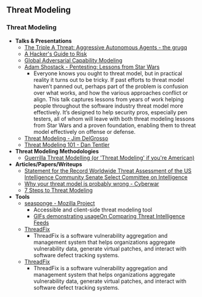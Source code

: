 ## Threat Modeling




### Threat Modeling
* **Talks & Presentations**
	* [The Triple A Threat: Aggressive Autonomous Agents - the grugq](http://grugq.github.io/presentations/comae-blackhat-year-of-the-worm.pdf)
	* [A Hacker's Guide to Risk](https://media.defcon.org/DEF%20CON%2023/DEF%20CON%2023%20presentations/DEFCON-23-Bruce-Potter-Hackers-Guide-to-Risk.pdf)
	* [Global Adversarial Capability Modeling](https://www.youtube.com/watch?v=56T3JN09SrY#t=41)
	* [Adam Shostack - Pentesting: Lessons from Star Wars](https://www.youtube.com/watch?v=BfWWryF8M7E&list=PLuUtcRxSUZUpv2An-RNhjuZSJ5fjY7ghe&index=13)
		* Everyone knows you ought to threat model, but in practical reality it turns out to be tricky. If past efforts to threat model haven’t panned out, perhaps part of the problem is confusion over what works, and how the various approaches conflict or align. This talk captures lessons from years of work helping people throughout the software industry threat model more effectively. It’s designed to help security pros, especially pen testers, all of whom will leave with both threat modeling lessons from Star Wars and a proven foundation, enabling them to threat model effectively on offense or defense.
	* [Threat Modeling - Jim DelGrosso](https://www.somersetrecon.com/blog/2018/7/27/infecting-the-embedded-supply-chain)
	* [Threat Modeling 101 - Dan Tentler](https://www.youtube.com/watch?v=wu8SDWao_Ns)
* **Threat Modeling Methodologies**
	* [Guerrilla Threat Modelling (or 'Threat Modeling' if you're American)](http://blogs.msdn.com/b/ptorr/archive/2005/02/22/guerillathreatmodelling.aspx)
* **Articles/Papers/Writeups**
	* [Statement for the Record  Worldwide Threat Assessment  of the  US Intelligence Community  Senate Select Committee on Intelligence](https://www.dni.gov/files/documents/Newsroom/Testimonies/SSCI%20Unclassified%20SFR%20-%20Final.pdf)
	* [Why your threat model is probably wrong - Cyberwar](http://blog.thinkst.com/p/cyberwar-why-your-threat-model-is.html)
	* [7 Steps to Threat Modeling](https://www.slideshare.net/chinwhei/7-steps-to-threat-modeling)
* **Tools**
	* [seasponge - Mozilla Project](https://github.com/mozilla/seasponge)
		* Accessible and client-side threat modeling tool
		* [GIFs demonstrating usage](https://github.com/mozilla/seasponge/wiki/usage)[On Comparing Threat Intelligence Feeds](http://blogs.gartner.com/anton-chuvakin/2014/01/07/on-comparing-threat-intelligence-feeds/)
	* [ThreadFix](https://github.com/denimgroup/threadfix)
		* ThreadFix is a software vulnerability aggregation and management system that helps organizations aggregate vulnerability data, generate virtual patches, and interact with software defect tracking systems.
	* [ThreadFix](https://github.com/denimgroup/threadfix)
		* ThreadFix is a software vulnerability aggregation and management system that helps organizations aggregate vulnerability data, generate virtual patches, and interact with software defect tracking systems.

